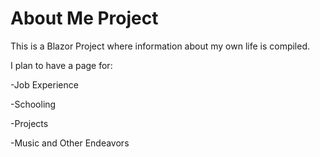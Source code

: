 # About Me Project
This is a Blazor Project where information about my own life is compiled.

I plan to have a page for:

-Job Experience

-Schooling

-Projects

-Music and Other Endeavors




